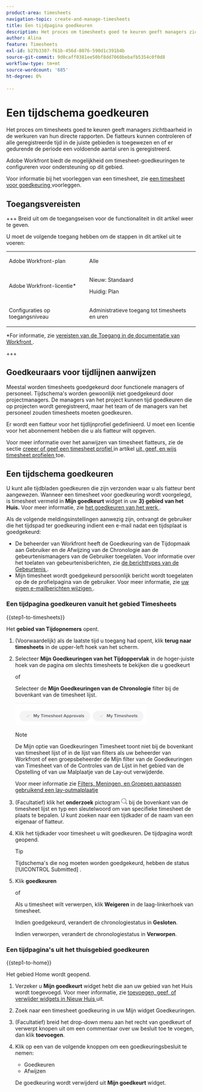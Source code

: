 ```yaml
---
product-area: timesheets
navigation-topic: create-and-manage-timesheets
title: Een tijdpagina goedkeuren
description: Het proces om timesheets goed te keuren geeft managers zichtbaarheid in de werkuren van hun directe rapporten. De fiatteurs kunnen controleren of alle geregistreerde tijd in de juiste gebieden is toegewezen en of er gedurende de periode een voldoende aantal uren is geregistreerd.
author: Alina
feature: Timesheets
exl-id: b27b3307-f61b-456d-8076-590d1c391b4b
source-git-commit: 9d0caff0381ee50bf8dd7060bebafb5354c0f0d8
workflow-type: tm+mt
source-wordcount: '685'
ht-degree: 0%

---
```


# Een tijdschema goedkeuren

<!--Audited: 8/2024-->

Het proces om timesheets goed te keuren geeft managers zichtbaarheid in de werkuren van hun directe rapporten. De fiatteurs kunnen controleren of alle geregistreerde tijd in de juiste gebieden is toegewezen en of er gedurende de periode een voldoende aantal uren is geregistreerd.

Adobe Workfront biedt de mogelijkheid om timesheet-goedkeuringen te configureren voor ondersteuning op dit gebied.

Voor informatie bij het voorleggen van een timesheet, zie [ een timesheet voor goedkeuring ](../../timesheets/create-and-manage-timesheets/submit-timesheet-for-approval.md) voorleggen.

## Toegangsvereisten

+++ Breid uit om de toegangseisen voor de functionaliteit in dit artikel weer te geven.

U moet de volgende toegang hebben om de stappen in dit artikel uit te voeren:

<table style="table-layout:auto"> 
 <col> 
 </col> 
 <col> 
 </col> 
 <tbody> 
  <tr> 
   <td role="rowheader"><p>Adobe Workfront-plan</p></td> 
   <td> <p>Alle</p> </td> 
  </tr> 
  <tr> 
   <td role="rowheader"><p>Adobe Workfront-licentie*</p></td> 
   <td> <p>Nieuw: Standaard</p>
   <p>Huidig: Plan </p> 
   <tr> 
   <td role="rowheader">Configuraties op toegangsniveau</td> 
   <td> <p>Administratieve toegang tot timesheets en uren </p> </td> 
  </tr>

</td> 
  </tr> 
 </tbody> 
</table>

*For informatie, zie [ vereisten van de Toegang in de documentatie van Workfront ](/help/quicksilver/administration-and-setup/add-users/access-levels-and-object-permissions/access-level-requirements-in-documentation.md).

+++

## Goedkeuraars voor tijdlijnen aanwijzen

Meestal worden timesheets goedgekeurd door functionele managers of personeel. Tijdschema&#39;s worden gewoonlijk niet goedgekeurd door projectmanagers. De managers van het project kunnen tijd goedkeuren die op projecten wordt geregistreerd, maar het team of de managers van het personeel zouden timesheets moeten goedkeuren.

Er wordt een fiatteur voor het tijdlijnprofiel gedefinieerd. U moet een licentie voor het abonnement hebben die u als fiatteur wilt opgeven.

Voor meer informatie over het aanwijzen van timesheet fiatteurs, zie de sectie [ creeer of geef een timesheet profiel ](../../timesheets/create-and-manage-timesheets/create-timesheet-profiles.md#create) in artikel [ uit, geef, en wijs timesheet profielen ](../../timesheets/create-and-manage-timesheets/create-timesheet-profiles.md) toe.

## Een tijdschema goedkeuren

U kunt alle tijdbladen goedkeuren die zijn verzonden waar u als fiatteur bent aangewezen. Wanneer een timesheet voor goedkeuring wordt voorgelegd, is timesheet vermeld in **Mijn goedkeurt** widget in uw **3} gebied van het Huis.** Voor meer informatie, zie [ het goedkeuren van het werk ](../../review-and-approve-work/manage-approvals/approving-work.md).

Als de volgende meldingsinstellingen aanwezig zijn, ontvangt de gebruiker die het tijdspad ter goedkeuring indient een e-mail nadat een tijdsplaat is goedgekeurd:

* De beheerder van Workfront heeft de Goedkeuring van de Tijdopmaak aan Gebruiker en de Afwijzing van de Chronologie aan de gebeurtenismanagers van de Gebruiker toegelaten. Voor informatie over het toelaten van gebeurtenisberichten, zie [ de berichttypes van de Gebeurtenis ](../../administration-and-setup/manage-workfront/emails/event-notifications-available-in-wf.md).
* Mijn timesheet wordt goedgekeurd persoonlijk bericht wordt toegelaten op de de profielpagina van de gebruiker. Voor meer informatie, zie [ uw eigen e-mailberichten wijzigen ](/help/quicksilver/workfront-basics/using-notifications/activate-or-deactivate-your-own-event-notifications.md).

### Een tijdpagina goedkeuren vanuit het gebied Timesheets

{{step1-to-timesheets}}

Het **gebied van Tijdopnemers** opent.

1. (Voorwaardelijk) als de laatste tijd u toegang had opent, klik **terug naar timesheets** in de upper-left hoek van het scherm.

1. Selecteer **Mijn Goedkeuringen van het Tijdoppervlak** in de hoger-juiste hoek van de pagina om slechts timesheets te bekijken die u goedkeurt

   of

   Selecteer de **Mijn Goedkeuringen van de Chronologie** filter bij de bovenkant van de timesheet lijst.

   ![](assets/my-timesheet-approvals-my-timesheets-pills-on-timesheets-list-nwe-350x58.png)

   >[!NOTE]
   >
   >De Mijn optie van Goedkeuringen Timesheet toont niet bij de bovenkant van timesheet lijst of in de lijst van filters als uw beheerder van Workfront of een groepsbeheerder de Mijn filter van de Goedkeuringen van Timesheet van of de Controles van de Lijst in het gebied van de Opstelling of van uw Malplaatje van de Lay-out verwijderde.
   >
   >Voor meer informatie zie [ Filters, Meningen, en Groepen aanpassen gebruikend een lay-outmalplaatje ](../../administration-and-setup/customize-workfront/use-layout-templates/customize-fvg-list-controls-layout-template.md)
   >   
   >

1. (Facultatief) klik het **onderzoek** pictogram ![](assets/search-icon.png) bij de bovenkant van de timesheet lijst en typ een sleutelwoord om van specifieke timesheet de plaats te bepalen. U kunt zoeken naar een tijdkader of de naam van een eigenaar of fiatteur.
1. Klik het tijdkader voor timesheet u wilt goedkeuren. De tijdpagina wordt geopend.

   >[!TIP]
   >
   >Tijdschema&#39;s die nog moeten worden goedgekeurd, hebben de status [!UICONTROL Submitted] .


1. Klik **goedkeuren**

   of

   Als u timesheet wilt verwerpen, klik **Weigeren** in de laag-linkerhoek van timesheet.

   Indien goedgekeurd, verandert de chronologiestatus in **Gesloten**.

   Indien verworpen, verandert de chronologiestatus in **Verworpen**.

### Een tijdpagina&#39;s uit het thuisgebied goedkeuren

{{step1-to-home}}

Het gebied Home wordt geopend.

1. Verzeker u **Mijn goedkeurt** widget hebt die aan uw gebied van het Huis wordt toegevoegd. Voor meer informatie, zie [ toevoegen, geef, of verwijder widgets in Nieuw Huis ](/help/quicksilver/workfront-basics/using-home/using-the-home-area/add-edit-remove-widgets-in-new-home.md) uit.
1. Zoek naar een timesheet goedkeuring in uw Mijn widget Goedkeuringen.
1. (Facultatief) breid het drop-down menu aan het recht van goedkeurt of verwerpt knopen uit om een commentaar over uw besluit toe te voegen, dan klik **toevoegen**.
1. Klik op een van de volgende knoppen om een goedkeuringsbesluit te nemen:

   * Goedkeuren
   * Afwijzen

   De goedkeuring wordt verwijderd uit **Mijn goedkeurt** widget.


